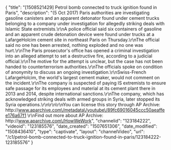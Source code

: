 {
    "title": "[1508521429] Petrol bomb connected to truck ignition found in Paris",
    "description": "(5 Oct 2017) Paris authorities are investigating gasoline canisters and an apparent detonator found under cement trucks belonging to a company under investigation for allegedly striking deals with Islamic State extremists.\r\nA police official said six containers of gasoline and an apparent crude detonation device were found under trucks at a LafargeHolcim cement site in northeast Paris on Thursday.\r\nThe official said no one has been arrested, nothing exploded and no one was hurt.\r\nThe Paris prosecutor's office has opened a criminal investigation into an alleged attempt to set a destructive fire, according to a judicial official.\r\nThe motive for the attempt is unclear, but the case has not been handed to counterterrorism authorities.\r\nThe officials spoke on condition of anonymity to discuss an ongoing investigation.\r\nSwiss-French LafargeHolcim, the world's largest cement maker, would not comment on the incident.\r\nThe company is suspected of paying IS extremists to ensure safe passage for its employees and material at its cement plant there in 2013 and 2014, despite international sanctions.\r\nThe company, which has acknowledged striking deals with armed groups in Syria, later stopped its Syria operations.\r\n\r\n\r\nYou can license this story through AP Archive: http:\/\/www.aparchive.com\/metadata\/youtube\/89fc69016045ccc50aeaffee176a67f1 \r\nFind out more about AP Archive: http:\/\/www.aparchive.com\/HowWeWork",
    "channelid": "123184222",
    "videoid": "123185576",
    "date_created": "1507651306",
    "date_modified": "1508436410",
    "type": "captivate",
    "layout": "channelVideo",
    "url": "\/c1\/petrol-bomb-connected-to-truck-ignition-found-in-paris\/123184222-123185576"
}